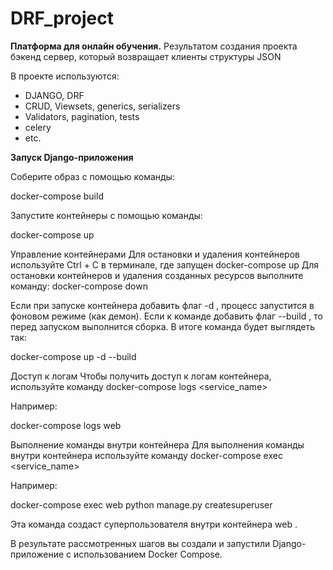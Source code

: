 # DRF_project

**Платформа для онлайн обучения.**
Результатом создания проекта бэкенд сервер, который возвращает клиенты структуры JSON

В проекте используются:
- DJANGO, DRF
- CRUD, Viewsets, generics, serializers
- Validators, pagination, tests
- celery
- etc. 

**Запуск Django-приложения**

Соберите образ с помощью команды:

docker-compose build

Запустите контейнеры с помощью команды:

docker-compose up

Управление контейнерами Для остановки и удаления контейнеров используйте Ctrl + C в терминале, где запущен docker-compose up Для остановки контейнеров и удаления созданных ресурсов выполните команду: docker-compose down

Если при запуске контейнера добавить флаг -d , процесс запустится в фоновом режиме (как демон). Если к команде добавить флаг --build , то перед запуском выполнится сборка. В итоге команда будет выглядеть так:

docker-compose up -d --build

Доступ к логам Чтобы получить доступ к логам контейнера, используйте команду docker-compose logs <service_name>

Например:

docker-compose logs web

Выполнение команды внутри контейнера Для выполнения команды внутри контейнера используйте команду docker-compose exec <service_name>

Например:

docker-compose exec web python manage.py createsuperuser

Эта команда создаст суперпользователя внутри контейнера web .

В результате рассмотренных шагов вы создали и запустили Django-приложение с использованием Docker Compose.
